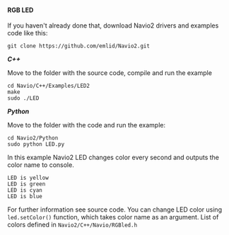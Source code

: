 #### RGB LED

If you haven't already done that, download Navio2 drivers and examples code like this:
```
git clone https://github.com/emlid/Navio2.git
```  

***C++***

Move to the folder with the source code, compile and run the example
```
cd Navio/C++/Examples/LED2
make
sudo ./LED
```
***Python***

Move to the folder with the code and run the example:
```
cd Navio2/Python
sudo python LED.py
```  

In this example Navio2 LED  changes color every second and outputs the color name to console.
```
LED is yellow
LED is green
LED is cyan
LED is blue
```

For further information see source code. You can change LED color using ```led.setColor()``` function, which takes color name as an argument. List of colors defined in ```Navio2/C++/Navio/RGBled.h```
